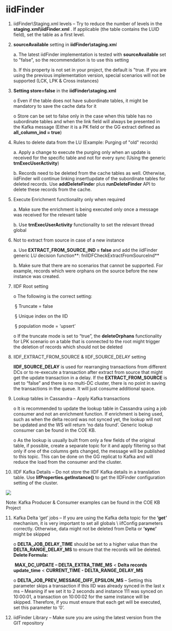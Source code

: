 # iidFinder

1. iidFinder\Staging.xml levels – Try to reduce the number of levels in the **staging.xml\iidFinder.xml** . If applicable (the table contains the LUID field), set the table as a first level. 

2. **sourceAvailable** setting in **iidFinder\staging.xm**l

   a.   The latest iidFinder implementation is tested with **sourceAvailable** set to "false", so the recommendation is to use this setting

   b.   If this property is not set in your project, the default is "true. If you are using the previous implementation version, special scenarios will not be supported (LCK, LPK & Cross instances)

3. **Setting store=false** in the **iidFinder\staging.xml**

   o  Even if the table does not have subordinate tables, it might be mandatory to save the cache data for it

   o  Store can be set to false only in the case when this table has no subordinate tables and when the link field will always be presented in the Kafka message (Either it is a PK field or the GG extract defined as **all_column_ind = true**)

4. Rules to delete data from the LU (Example: Purging of "old" records) 

   a.   Apply a change to execute the purging only when an update is received for the specific table and not for every sync (Using the generic **trnExecUserActivity**)

   b.   Records need to be deleted from the cache tables as well. Otherwise, iidFinder will continue linking insert\update of the subordinate tables for deleted records. Use **addDeleteFinde**r plus **runDeleteFinder** API to delete these records from the cache.

5. Execute Enrichment functionality only when required 

   a.   Make sure the enrichment is being executed only once a message was received for the relevant table

   b.   Use **trnExecUserActivity** functionality to set the relevant thread global 

6. Not to extract from source in case of a new instance 

   a.   Use **EXTRACT_FROM_SOURCE_IND = false** and add the iidFinder generic LU decision function**: fnIIDFCheckExtractFromSourceInd**

   b.   Make sure that there are no scenarios that cannot be supported. For example, records which were orphans on the source before the new instance was created. 

7. IIDF Root setting

   o  The following is the correct setting:

   ​	§ Truncate = false

   ​	§ Unique index on the IID

   ​	§ population mode = ‘upsert’

   o  If the truncate mode is set to “true”, the **deleteOrphans** functionality for LPK scenario on a table that is connected to the root might trigger the deletion of records which should not be deleted 

8. IIDF_EXTRACT_FROM_SOURCE & IIDF_SOURCE_DELAY setting

   **IIDF_SOURCE_DELAY** is used for rearranging transactions from different DCs or to re-execute a transaction after extract from source that might get the update transaction in a delay. If the **EXTRACT_FROM_SOURCE** is set to “false” and there is no multi-DC cluster, there is no point in saving the transactions in the queue. It will just consume additional space.

9. Lookup tables in Cassandra – Apply Kafka transactions 

   o  It is recommended to update the lookup table in Cassandra using a job consumer and not an enrichment function. If enrichment is being used, such as when the delta record was not synced yet, the lookup will not be updated and the WS will return ‘no data found’. Generic lookup consumer can be found in the COE KB.

   o  As the lookup is usually built from only a few fields of the original table, if possible, create a separate topic for it and apply filtering so that only if one of the columns gets changed, the message will be published to this topic. This can be done on the GG replicat to Kafka and will reduce the load from the consumer and the cluster.

10. IIDF Kafka Details – Do not store the IIDF Kafka details in a translation table. Use **IifProperties.getInstance()** to get the IIDFinder configuration setting of the cluster.

![](C:\K2View-Academy\articles\COE\Fabric_Implementation_Best_Practices\images\best_practice_iid_finder.png)

Note: Kafka Producer & Consumer examples can be found in the COE KB Project 

11. Kafka Delta ‘get’ jobs – If you are using the Kafka delta topic for the **‘get’** mechanism, it is very important to set all globals \ iifConfig parameters correctly. Otherwise, data might not be deleted from Delta or **‘sync’** might be skipped

    o  **DELTA_JOB_DELAY_TIME** should be set to a higher value than the **DELTA_RANGE_DELAY_MS** to ensure that the records will be deleted. 
     **Delete Formula:** 

    ​	**MAX_DC_UPDATE – DELTA_EXTRA_TIME_MS** < **Delta records update_time**  <  **CURRENT_TIME - DELTA_RANGE_DELAY_MS**

    o  **DELTA_JOB_PREV_MESSAGE_DIFF_EPSILON_MS** – Setting this parameter skips a transaction if this IID was already synced in the last x ms – Meaning if we set it to 2 seconds and instance 111 was synced on 10:00:01, a transaction on 10:00:02 for the same instance will be skipped. Therefore, if you must ensure that each get will be executed, set this parameter to ‘0’.

12. iidFinder Library – Make sure you are using the latest version from the GIT repository 